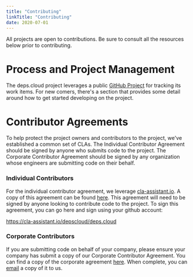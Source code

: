 ```yaml
---
title: "Contributing"
linkTitle: "Contributing"
date: 2020-07-01
---
```


All projects are open to contributions.
Be sure to consult all the resources below prior to contributing.

# Process and Project Management

The deps.cloud project leverages a public [GitHub Project](https://github.com/orgs/depscloud/projects/1) for tracking its work items.
For new comers, there's a section that provides some detail around how to get started developing on the project.

# Contributor Agreements

To help protect the project owners and contributors to the project, we've established a common set of CLAs.
The Individual Contributor Agreement should be signed by anyone who submits code to the project.
The Corporate Contributor Agreement should be signed by any organization whose engineers are submitting code on their behalf.

### Individual Contributors

For the individual contributor agreement, we leverage [cla-assistant.io](https://cla-assistant.io/depscloud/deps.cloud).
A copy of this agreement can be found [here](https://raw.githubusercontent.com/depscloud/deps.cloud/main/clas/corporate.md).
This agreement will need to be signed by anyone looking to contribute code to the project.
To sign this agreement, you can go here and sign using your github account:

https://cla-assistant.io/depscloud/deps.cloud

### Corporate Contributors

If you are submitting code on behalf of your company, please ensure your company has submit a copy of our Corporate Contributor Agreement.
You can find a copy of the corporate agreement [here](https://raw.githubusercontent.com/depscloud/deps.cloud/main/clas/corporate.md).
When complete, you can [email](mailto:clas@deps.cloud) a copy of it to us.
